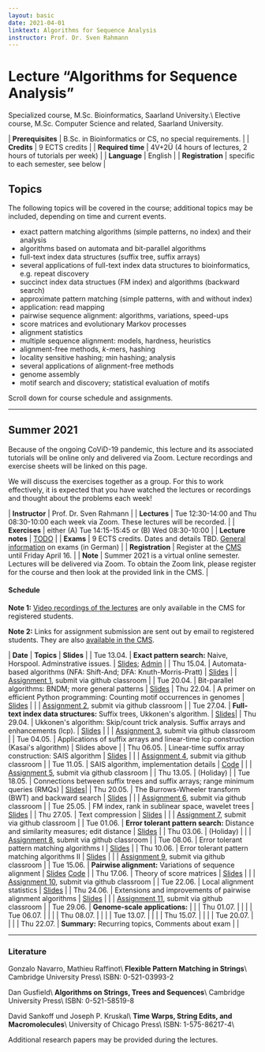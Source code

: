 ```yaml
---
layout: basic
date: 2021-04-01
linktext: Algorithms for Sequence Analysis
instructor: Prof. Dr. Sven Rahmann
---
```


# Lecture “Algorithms for Sequence Analysis”

Specialized course, M.Sc. Bioinformatics, Saarland University.\\
Elective course, M.Sc. Computer Science and related, Saarland University.

| **Prerequisites** | B.Sc. in Bioinformatics or CS, no special requirements. |
| **Credits** | 9 ECTS credits |
| **Required time** | 4V+2Ü (4 hours of lectures, 2 hours of tutorials per week) |
| **Language** | English |
| **Registration** | specific to each semester, see below |


## Topics

The following topics will be covered in the course; additional topics may be included, depending on time and current events.

* exact pattern matching algorithms (simple patterns, no index) and their analysis
* algorithms based on automata and bit-parallel algorithms
* full-text index data structures (suffix tree, suffix arrays)
* several applications of full-text index data structures to bioinformatics, e.g. repeat discovery
* succinct index data structues (FM index) and algorithms (backward search)
* approximate pattern matching (simple patterns, with and without index)
* application: read mapping
* pairwise sequence alignment: algorithms, variations, speed-ups
* score matrices and evolutionary Markov processes
* alignment statistics
* multiple sequence alignment: models, hardness, heuristics
* alignment-free methods, *k*-mers, hashing
* locality sensitive hashing; min hashing; analysis
* several applications of alignment-free methods
* genome assembly
* motif search and discovery; statistical evaluation of motifs

Scroll down for course schedule and assignments.

---


## Summer 2021

Because of the ongoing CoViD-19 pandemic, this lecture and its associated tutorials will be online only and delivered via Zoom.
Lecture recordings and exercise sheets will be linked on this page.

We will discuss the exercises together as a group.
For this to work effectively, it is expected that you have watched the lectures or recordings and thought about the problems each week!

| **Instructor** | Prof. Dr. Sven Rahmann |
| **Lectures** | Tue 12:30-14:00 and Thu 08:30-10:00 each week via Zoom.  These lectures will be recorded. |
| **Exercises** | either (A) Tue 14:15-15:45 or (B) Wed 08:30-10:00 |
| **Lecture notes** | [TODO](TODO) |
| **Exams** | 9 ECTS credits. Dates and details TBD. [General information](/infos/pruefungen) on exams (in German) |
| **Registration** | Register at the [CMS](https://cms.sic.saarland/alsa/) until Friday April 16. |
| **Note** | Summer 2021 is a virtual online semester. Lectures will be delivered via Zoom. To obtain the Zoom link, please register for the course and then look at the provided link in the CMS. |


#### Schedule

**Note 1:** [Video recordings of the lectures](https://cms.sic.saarland/alsa/materials) are only available in the CMS for registered students.

**Note 2:** Links for assignment submission are sent out by email to registered students.
They are also [available in the CMS](https://cms.sic.saarland/alsa/materials).


| **Date** | **Topics** | **Slides** |
| Tue 13.04. | **Exact pattern search:** Naive, Horspool. Adminstrative issues. | [Slides](alsa21/01-1-naive-horspool.pdf); [Admin](alsa21/00-0-overview.pdf) |
| Thu 15.04. |  Automata-based algorithms (NFA: Shift-And; DFA: Knuth-Morris-Pratt) | [Slides](alsa21/01-2-automata.pdf)
|            | [Assignment 1](alsa21/sheet1.pdf), submit via github classroom |
| Tue 20.04. | Bit-parallel algorithms: BNDM; more general patterns | [Slides](alsa21/01-3-bitparallel.pdf)
| Thu 22.04. | A primer on efficient Python programming: Counting motif occurrences in genomes | [Slides](alsa21/01-4-python.pdf) |
|            | [Assignment 2](alsa21/sheet2.pdf), submit via github classroom |
| Tue 27.04. | **Full-text index data structures:** Suffix trees, Ukkonen's algorithm. | [Slides](alsa21/02-1-suffixtrees.pdf)|
| Thu 29.04. | Ukkonen's algorithm: Skip/count trick analysis. Suffix arrays and enhancements (lcp). | [Slides](alsa21/02-2-suffixarrays.pdf) |
|            | [Assignment 3](alsa21/sheet3.pdf), submit via github classroom |
| Tue 04.05. | Applications of suffix arrays and linear-time lcp construction (Kasai's algorithm) | Slides above |
| Thu 06.05. | Linear-time suffix array construction: SAIS algorithm | [Slides](alsa21/02-3-sais.pdf) |
|            | [Assignment 4](alsa21/sheet4.pdf), submit via github classroom |
| Tue 11.05. | SAIS algorithm, implementation details | [Code](alsa21/sais.py) |
|            | [Assignment 5](alsa21/sheet5.pdf), submit via github classroom |
| Thu 13.05. | (Holiday) |
| Tue 18.05. | Connections between suffix trees and suffix arrays; range minimum queries (RMQs) | [Slides](alsa21/02-4-connections.pdf)|
| Thu 20.05. | The Burrows-Wheeler transform (BWT) and backward search | [Slides](alsa21/02-5-bwt.pdf) |
|            | [Assignment 6](alsa21/sheet6.pdf), submit via github classroom |
| Tue 25.05. | FM index, rank in sublinear space, wavelet trees | [Slides](alsa21/02-6-fmindex.pdf) |
| Thu 27.05. | Text compression | [Slides](alsa21/02-7-compression.pdf) |
|            | [Assignment 7](alsa21/sheet7.pdf), submit via github classroom |
| Tue 01.06. | **Error tolerant pattern search:** Distance and similarity measures; edit distance | [Slides](alsa21/03-1-dist-sim.pdf) |
| Thu 03.06. | (Holiday) |
|            | [Assignment 8](alsa21/sheet8.pdf), submit via github classroom |
| Tue 08.06. | Error tolerant pattern matching algorithms I | [Slides](alsa21/03-2-patternsearch-1.pdf) |
| Thu 10.06. | Error tolerant pattern matching algorithms II | [Slides](alsa21/03-3-patternsearch-2.pdf) |
|            | [Assignment 9](alsa21/sheet9.pdf), submit via github classroom |
| Tue 15.06. | **Pairwise alignment:** Variations of sequence alignment | [Slides](alsa21/03-4-pairwise-alignment.pdf) [Code](alsa21/alignments.py) |
| Thu 17.06. | Theory of score matrices | [Slides](alsa21/03-5-scorematrices.pdf) |
|            | [Assignment 10](alsa21/sheet10.pdf), submit via github classroom |
| Tue 22.06. | Local alignment statistics | [Slides](alsa21/03-6-alignmentstats.pdf) |
| Thu 24.06. | Extensions and improvements of pairwise alignment algorithms | [Slides](alsa21/03-7-extensions.pdf) |
|            | [Assignment 11](alsa21/sheet11.pdf), submit via github classroom |
| Tue 29.06. | **Genome-scale applications:** | |
| Thu 01.07. | | |
| Tue 06.07. | | |
| Thu 08.07. | | |
| Tue 13.07. | | |
| Thu 15.07. | | |
| Tue 20.07. | | |
| Thu 22.07. | **Summary:** Recurring topics, Comments about exam | |

---


### Literature

Gonzalo Navarro, Mathieu Raffinot\\
**Flexible Pattern Matching in Strings**\\
Cambridge University Press\\
ISBN: 0-521-03993-2

Dan Gusfield\\
**Algorithms on Strings, Trees and Sequences**\\
Cambridge University Press\\
ISBN: 0-521-58519-8

David Sankoff und Joseph P. Kruskal\\
**Time Warps, String Edits, and Macromolecules**\\
University of Chicago Press\\
ISBN: 1-575-86217-4\\

Additional research papers may be provided during the lectures.
